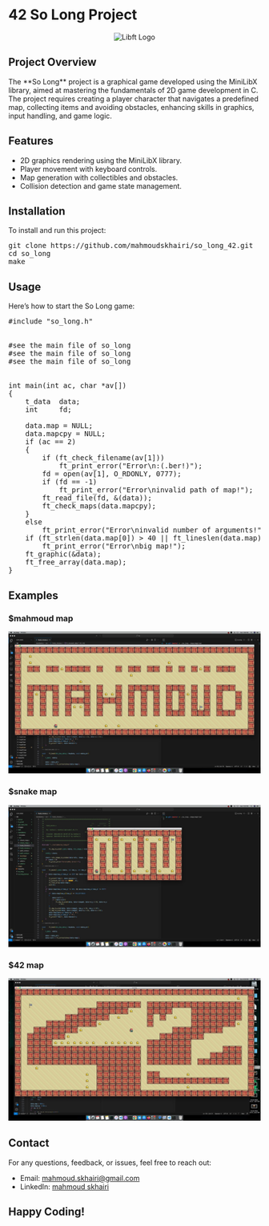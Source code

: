 # 42 So Long Project

<p align="center"> 
  <img src="so_long.png" alt="Libft Logo" style="max-width: 100%; height: auto;">
</p>

## Project Overview

<p>
The **So Long** project is a graphical game developed using the MiniLibX library, aimed at mastering the fundamentals of 2D game development in C. The project requires creating a player character that navigates a predefined map, collecting items and avoiding obstacles, enhancing skills in graphics, input handling, and game logic.
</p>

## Features

<ul>
  <li>2D graphics rendering using the MiniLibX library.</li>
  <li>Player movement with keyboard controls.</li>
  <li>Map generation with collectibles and obstacles.</li>
  <li>Collision detection and game state management.</li>
</ul>

## Installation

<p>To install and run this project:</p>

<pre>
git clone https://github.com/mahmoudskhairi/so_long_42.git
cd so_long
make
</pre>

## Usage

<p>Here’s how to start the So Long game:</p>

<pre>
#include "so_long.h"


#see the main file of so_long
#see the main file of so_long
#see the main file of so_long


int	main(int ac, char *av[])
{
	t_data	data;
	int		fd;

	data.map = NULL;
	data.mapcpy = NULL;
	if (ac == 2)
	{
		if (ft_check_filename(av[1]))
			ft_print_error("Error\n:(.ber!)");
		fd = open(av[1], O_RDONLY, 0777);
		if (fd == -1)
			ft_print_error("Error\ninvalid path of map!");
		ft_read_file(fd, &(data));
		ft_check_maps(data.mapcpy);
	}
	else
		ft_print_error("Error\ninvalid number of arguments!");
	if (ft_strlen(data.map[0]) > 40 || ft_lineslen(data.map) > 21)
		ft_print_error("Error\nbig map!");
	ft_graphic(&data);
	ft_free_array(data.map);
}
</pre>

## Examples

### $mahmoud map

<p align="center">
  <img src="so_long_mahmoud.jpg" alt="Libft Logo" style="max-width: 100%; height: auto;">
</p>

### $snake map
<p align="center">
  <img src="so_long_snake.jpg" alt="Libft Logo" style="max-width: 100%; height: auto;">
</p>

### $42 map
<p align="center">
  <img src="so_long_42.jpg" alt="Libft Logo" style="max-width: 100%; height: auto;">
</p>


<h2 id="contact">Contact</h2>
<p>For any questions, feedback, or issues, feel free to reach out:</p>
<ul>
  <li>Email: <a href="mailto:mahmoud.skhairi@gmail.com">mahmoud.skhairi@gmail.com</a></li>
  <li>LinkedIn: <a href="https://www.linkedin.com/in/mahmoud-skhairi" target="_blank">mahmoud skhairi</a></li>
</ul>

<h2>Happy Coding!</h2>
